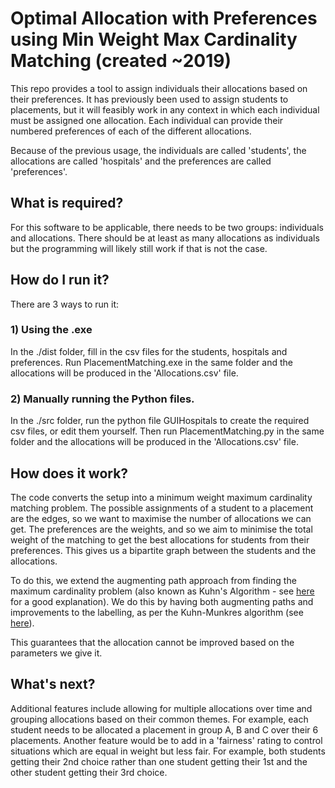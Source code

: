 # Optimal Allocation with Preferences using Min Weight Max Cardinality Matching (created ~2019)

This repo provides a tool to assign individuals their allocations based on their preferences. It has previously been used to assign students to placements, but it will feasibly work in any context in which each individual must be assigned one allocation.
Each individual can provide their numbered preferences of each of the different allocations.

Because of the previous usage, the individuals are called 'students', the allocations are called 'hospitals' and the preferences are called 'preferences'.


## What is required?
For this software to be applicable, there needs to be two groups: individuals and allocations. There should be at least as many allocations as individuals but the programming will likely still work if that is not the case.

## How do I run it?
There are 3 ways to run it:
### 1) Using the .exe
In the ./dist folder, fill in the csv files for the students, hospitals and preferences. Run PlacementMatching.exe in the same folder and the allocations will be produced in the 'Allocations.csv' file.
### 2) Manually running the Python files.
In the ./src folder, run the python file GUIHospitals to create the required csv files, or edit them yourself. Then run PlacementMatching.py in the same folder and the allocations will be produced in the 'Allocations.csv' file.

## How does it work?
The code converts the setup into a minimum weight maximum cardinality matching problem. The possible assignments of a student to a placement are the edges, so we want to maximise the number of allocations we can get. 
The preferences are the weights, and so we aim to minimise the total weight of the matching to get the best allocations for students from their preferences. This gives us a bipartite graph between the students and the allocations.

To do this, we extend the augmenting path approach from finding the maximum cardinality problem (also known as Kuhn's Algorithm - see [here](https://cp-algorithms.com/graph/kuhn_maximum_bipartite_matching.html) for a good explanation). 
We do this by having both augmenting paths and improvements to the labelling, as per the Kuhn-Munkres algorithm (see [here](https://brilliant.org/wiki/hungarian-matching/)).

This guarantees that the allocation cannot be improved based on the parameters we give it.

## What's next?
Additional features include allowing for multiple allocations over time and grouping allocations based on their common themes. For example, each student needs to be allocated a placement in group A, B and C over their 6 placements.
Another feature would be to add in a 'fairness' rating to control situations which are equal in weight but less fair. For example, both students getting their 2nd choice rather than one student getting their 1st and the other student getting their 3rd choice.

